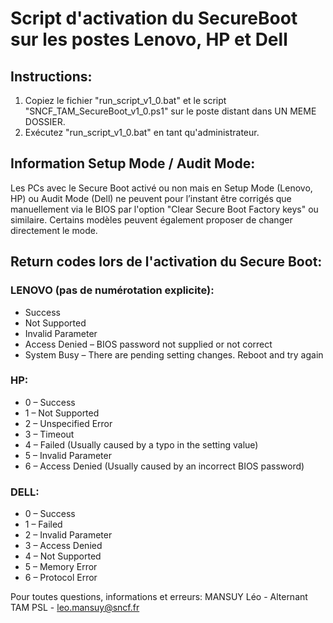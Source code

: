 # Script d'activation du SecureBoot sur les postes Lenovo, HP et Dell

## Instructions:

1. Copiez le fichier "run_script_v1_0.bat" et le script "SNCF_TAM_SecureBoot_v1_0.ps1" sur le poste distant dans UN MEME DOSSIER.
2. Exécutez "run_script_v1_0.bat" en tant qu'administrateur.  

## Information Setup Mode / Audit Mode:

Les PCs avec le Secure Boot activé ou non mais en Setup Mode (Lenovo, HP) ou Audit Mode (Dell) ne peuvent pour l’instant être corrigés que manuellement via le BIOS par l'option "Clear Secure Boot Factory keys" ou similaire. Certains modèles peuvent également proposer de changer directement le mode.

## Return codes lors de l'activation du Secure Boot:

### LENOVO (pas de numérotation explicite):

- Success
- Not Supported
- Invalid Parameter
- Access Denied – BIOS password not supplied or not correct
- System Busy – There are pending setting changes. Reboot and try again

### HP:

- 0 – Success
- 1 – Not Supported
- 2 – Unspecified Error
- 3 – Timeout
- 4 – Failed (Usually caused by a typo in the setting value)
- 5 – Invalid Parameter
- 6 – Access Denied (Usually caused by an incorrect BIOS password)

### DELL:

- 0 – Success
- 1 – Failed
- 2 – Invalid Parameter
- 3 – Access Denied
- 4 – Not Supported
- 5 – Memory Error
- 6 – Protocol Error

Pour toutes questions, informations et erreurs: MANSUY Léo - Alternant TAM PSL - leo.mansuy@sncf.fr
